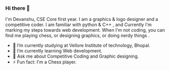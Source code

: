 ### Hi there 👋
I'm Devanshu, CSE Core first year. I am a graphics & logo designer and a competitive coder. I am familiar with python & C++ , and Currently I'm marking my steps towards web development. When I'm not coding, you can find me playing chess, or designing graphics, or doing nerdy things .

- 🔭 I’m currently studying at Vellore Institute of technology, Bhopal.
- 🌱 I’m currently learning Web development.
- 💬 Ask me about Competitive Coding and Graphic designing.
- ⚡ Fun fact: I'm a Chess player.

